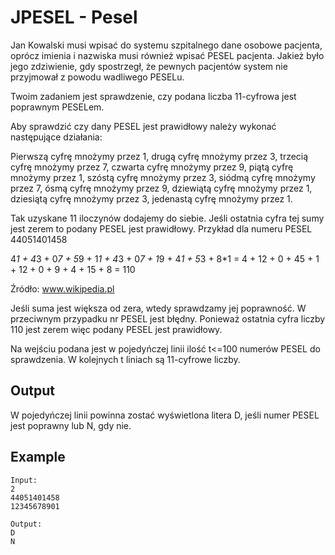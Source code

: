 # JPESEL - Pesel
Jan Kowalski musi wpisać do systemu szpitalnego dane osobowe pacjenta, oprócz imienia i nazwiska musi również wpisać PESEL pacjenta. Jakież było jego zdziwienie, gdy spostrzegł, że pewnych pacjentów system nie przyjmował z powodu wadliwego PESELu.

Twoim zadaniem jest sprawdzenie, czy podana liczba 11-cyfrowa jest poprawnym PESELem.

Aby sprawdzić czy dany PESEL jest prawidłowy należy wykonać następujące działania:

Pierwszą cyfrę mnożymy przez 1,
drugą cyfrę mnożymy przez 3,
trzecią cyfrę mnożymy przez 7,
czwarta cyfrę mnożymy przez 9,
piątą cyfrę mnożymy przez 1,
szóstą cyfrę mnożymy przez 3,
siódmą cyfrę mnożymy przez 7,
ósmą cyfrę mnożymy przez 9,
dziewiątą cyfrę mnożymy przez 1,
dziesiątą cyfrę mnożymy przez 3,
jedenastą cyfrę mnożymy przez 1.

Tak uzyskane 11 iloczynów dodajemy do siebie. Jeśli ostatnia cyfra tej sumy jest zerem to podany PESEL jest prawidłowy. Przykład dla numeru PESEL 44051401458

4*1 + 4*3 + 0*7 + 5*9 + 1*1 + 4*3 + 0*7 + 1*9 + 4*1 + 5*3 + 8*1 = 4 + 12 + 0 + 45 + 1 + 12 + 0 + 9 + 4 + 15 + 8 = 110

Źródło: www.wikipedia.pl

Jeśli suma jest większa od zera, wtedy sprawdzamy jej poprawność. W przeciwnym przypadku nr PESEL jest błędny. Ponieważ ostatnia cyfra liczby 110 jest zerem więc podany PESEL jest prawidłowy.

Na wejściu podana jest w pojedyńczej linii ilość t<=100 numerów PESEL do sprawdzenia. W kolejnych t liniach są 11-cyfrowe liczby.

## Output
W pojedyńczej linii powinna zostać wyświetlona litera D, jeśli numer PESEL jest poprawny lub N, gdy nie.

## Example
```
Input:
2
44051401458
12345678901

Output:
D
N
```